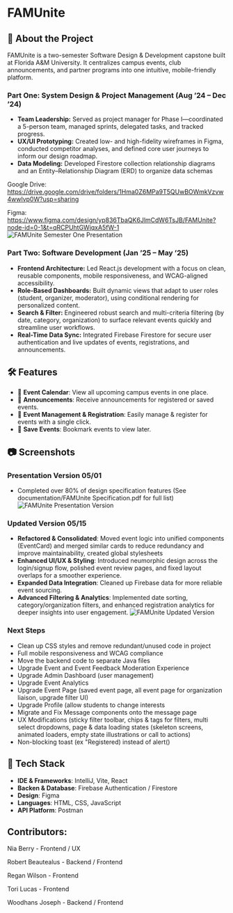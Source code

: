 # **FAMUnite**

## 🚀 About the Project

FAMUnite is a two-semester Software Design & Development capstone built at Florida A&M University. It centralizes campus events, club announcements, and partner programs into one intuitive, mobile-friendly platform.

### Part One: System Design & Project Management (Aug ’24 – Dec ’24)
- **Team Leadership:** Served as project manager for Phase I—coordinated a 5-person team, managed sprints, delegated tasks, and tracked progress.  
- **UX/UI Prototyping:** Created low- and high-fidelity wireframes in Figma, conducted competitor analyses, and defined core user journeys to inform our design roadmap.  
- **Data Modeling:** Developed Firestore collection relationship diagrams and an Entity–Relationship Diagram (ERD) to organize data schemas

Google Drive: https://drive.google.com/drive/folders/1Hma0Z6MPa9T5QUwBOWmkVzvw4wwlvp0W?usp=sharing

Figma: https://www.figma.com/design/yp836TbaQK6JlmCdW6TsJB/FAMUnite?node-id=0-1&t=qRCPUhtGWjqxA5fW-1 
![FAMUnite Semester One Presentation](documentation/FAMUnitePresentation1.gif)


### Part Two: Software Development (Jan ’25 – May ’25)
- **Frontend Architecture:** Led React.js development with a focus on clean, reusable components, mobile responsiveness, and WCAG-aligned accessibility.  
- **Role-Based Dashboards:** Built dynamic views that adapt to user roles (student, organizer, moderator), using conditional rendering for personalized content.  
- **Search & Filter:** Engineered robust search and multi-criteria filtering (by date, category, organization) to surface relevant events quickly and streamline user workflows.  
- **Real-Time Data Sync:** Integrated Firebase Firestore for secure user authentication and live updates of events, registrations, and announcements.


## 🛠️ Features
- 📅 **Event Calendar**: View all upcoming campus events in one place.
- 🔔 **Announcements**: Receive announcements for registered or saved events.
- 📌 **Event Management & Registration**: Easily manage & register for events with a single click.
- 💾 **Save Events**: Bookmark events to view later.



## 📷 Screenshots

### Presentation Version 05/01
- Completed over 80% of design specification features (See documentation/FAMUnite Specification.pdf for full list)
![FAMUnite Presentation Version](documentation/FAMUnitePresentationVersion.gif)

### Updated Version 05/15
- **Refactored & Consolidated**: Moved event logic into unified components (EventCard) and merged similar cards to reduce redundancy and improve maintainability, created global stylesheets
- **Enhanced UI/UX & Styling**: Introduced neumorphic design across the login/signup flow, polished event review pages, and fixed layout overlaps for a smoother experience.
- **Expanded Data Integration**: Cleaned up Firebase data for more reliable event sourcing.
- **Advanced Filtering & Analytics**: Implemented date sorting, category/organization filters, and enhanced registration analytics for deeper insights into user engagement.
![FAMUnite Updated Version](documentation/FAMUniteUpdate0515.gif)

### Next Steps
- Clean up CSS styles and remove redundant/unused code in project
- Full mobile responsiveness and WCAG compliance
- Move the backend code to separate Java files
- Upgrade Event and Event Feedback Moderation Experience
- Upgrade Admin Dashboard (user management)
- Upgrade Event Analytics 
- Upgrade Event Page (saved event page, all event page for organization liaison, upgrade filter UI)
- Upgrade Profile (allow students to change interests
- Migrate and Fix Message components onto the message page
- UX Modifications (sticky filter toolbar, chips & tags for filters, multi select dropdowns, page & data loading states (skeleton screens, animated loaders, empty state illustrations or call to actions)
- Non-blocking toast (ex "Registered) instead of alert()


## 🧰 Tech Stack
- **IDE & Frameworks**: IntelliJ, Vite, React
- **Backen & Database**: Firebase Authentication / Firestore
- **Design**: Figma
- **Languages**: HTML, CSS, JavaScript
- **API Platform**: Postman

## Contributors:
Nia Berry - Frontend / UX 

Robert Beautealus -  Backend / Frontend

Regan Wilson - Frontend

Tori Lucas - Frontend

Woodhans Joseph - Backend / Frontend
